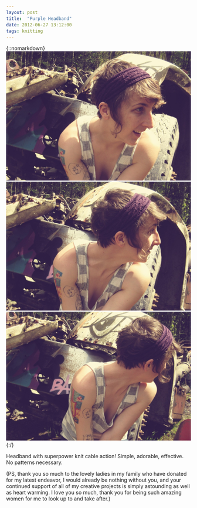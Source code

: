 ```yaml
---
layout: post
title:  "Purple Headband"
date: 2012-06-27 13:12:00
tags: knitting
---
```

{::nomarkdown}
<img src="/uploads/2012/06/headband01.jpg">
<img src="/uploads/2012/06/headband02.jpg">
<img src="/uploads/2012/06/headband03.jpg">
{:/}

Headband with superpower knit cable action! Simple, adorable, effective. No patterns necessary.

(PS, thank you so much to the lovely ladies in my family who have donated for my latest endeavor, I would already be nothing without you, and your continued support of all of my creative projects is simply astounding as well as heart warming. I love you so much, thank you for being such amazing women for me to look up to and take after.)
